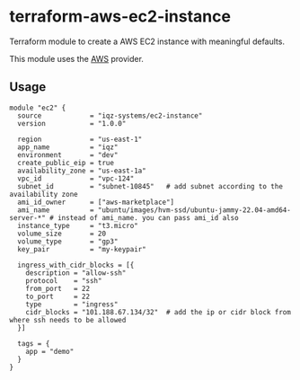 # terraform-aws-ec2-instance

Terraform module to create a AWS EC2 instance with meaningful defaults.

This module uses the [AWS](https://registry.terraform.io/providers/hashicorp/aws) provider.

## Usage

```hcl
module "ec2" {
  source            = "iqz-systems/ec2-instance"
  version           = "1.0.0"

  region            = "us-east-1"
  app_name          = "iqz"
  environment       = "dev"
  create_public_eip = true
  availability_zone = "us-east-1a"
  vpc_id            = "vpc-124"
  subnet_id         = "subnet-10845"   # add subnet according to the availability zone
  ami_id_owner      = ["aws-marketplace"]
  ami_name          = "ubuntu/images/hvm-ssd/ubuntu-jammy-22.04-amd64-server-*" # instead of ami_name. you can pass ami_id also
  instance_type     = "t3.micro"
  volume_size       = 20
  volume_type       = "gp3"
  key_pair          = "my-keypair" 

  ingress_with_cidr_blocks = [{
    description = "allow-ssh"
    protocol    = "ssh"
    from_port   = 22
    to_port     = 22
    type        = "ingress"
    cidr_blocks = "101.188.67.134/32"  # add the ip or cidr block from where ssh needs to be allowed
  }]

  tags = {
    app = "demo"
  }
}
```

